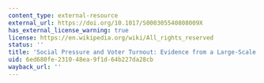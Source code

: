 ```yaml
---
content_type: external-resource
external_url: https://doi.org/10.1017/S000305540808009X
has_external_license_warning: true
license: https://en.wikipedia.org/wiki/All_rights_reserved
status: ''
title: 'Social Pressure and Voter Turnout: Evidence from a Large-Scale Field Experiment'
uid: 6ed680fe-2310-48ea-9f1d-64b227da28cb
wayback_url: ''
---
```

